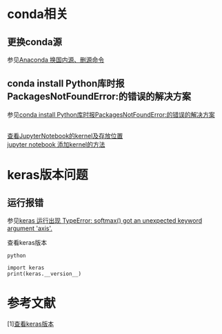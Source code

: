 # conda相关
## 更换conda源  
参见[Anaconda 换国内源、删源命令](https://blog.csdn.net/kaige2111/article/details/90727476)
    
## conda install Python库时报PackagesNotFoundError:的错误的解决方案  
参见[conda install Python库时报PackagesNotFoundError:的错误的解决方案](https://blog.csdn.net/ewba_gis_rs_er/article/details/84671406)
          
##   
[查看JupyterNotebook的kernel及存放位置](https://blog.csdn.net/m0_37422217/article/details/107374443)  
[jupyter notebook 添加kernel的方法](https://blog.csdn.net/TTdreamloong/article/details/82886773)
          
# keras版本问题

## 运行报错
参见[keras 运行出现 TypeError: softmax() got an unexpected keyword argument 'axis'.](https://blog.csdn.net/nijiayan123/article/details/81907302)

查看keras版本
```
python

import keras
print(keras.__version__)

```
# 参考文献
[1][查看keras版本](https://blog.csdn.net/baidu_32936911/article/details/79753533)
